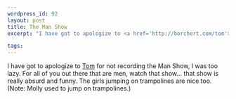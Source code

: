 ```yaml
--- 
wordpress_id: 92
layout: post
title: The Man Show
excerpt: "I have got to apologize to <a href='http://borchert.com/tom'>Tom</a> for not recording the Man Show, I was too lazy.  For all of you out there that are men, watch that show... that show is really absurd and funny.  The girls jumping on trampolines are nice too.  (Note: Molly used to jump on trampolines.)"

tags: 
---
```


I have got to apologize to <a href='http://borchert.com/tom'>Tom</a> for not recording the Man Show, I was too lazy.  For all of you out there that are men, watch that show... that show is really absurd and funny.  The girls jumping on trampolines are nice too.  (Note: Molly used to jump on trampolines.)
